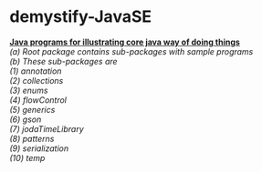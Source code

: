 # demystify-JavaSE
<u><b>Java programs for illustrating core java way of doing things</b></u><br>
<i>
(a) Root package contains sub-packages with sample programs<br>
(b) These sub-packages are<br>
	(1) annotation<br>
	(2) collections<br>
	(3) enums<br>
	(4) flowControl<br>
	(5) generics<br>
	(6) gson<br>
	(7) jodaTimeLibrary<br>
	(8) patterns<br>
	(9) serialization<br>
	(10) temp<br>
</i>
